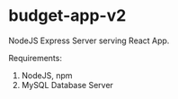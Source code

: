 # budget-app-v2

NodeJS Express Server serving React App.

Requirements:
1. NodeJS, npm
2. MySQL Database Server


